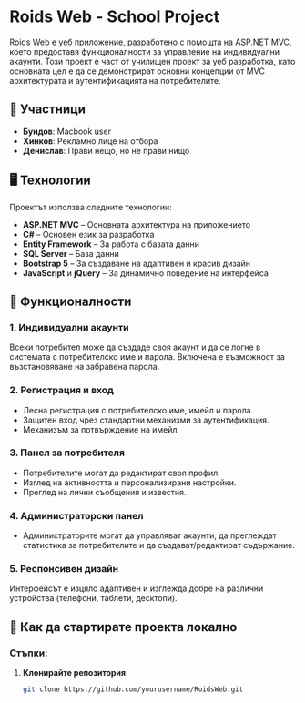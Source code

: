 # Roids Web - School Project

Roids Web е уеб приложение, разработено с помощта на ASP.NET MVC, което предоставя функционалности за управление на индивидуални акаунти. Този проект е част от училищен проект за уеб разработка, като основната цел е да се демонстрират основни концепции от MVC архитектурата и аутентификацията на потребителите.

## 📅 Участници
- **Бундов**: Macbook user
- **Хинков**: Рекламно лице на отбора
- **Денислав**: Прави нещо, но не прави нищо

## 🖥️ Технологии
Проектът използва следните технологии:

- **ASP.NET MVC** – Основната архитектура на приложението
- **C#** – Основен език за разработка
- **Entity Framework** – За работа с базата данни
- **SQL Server** – База данни
- **Bootstrap 5** – За създаване на адаптивен и красив дизайн
- **JavaScript** и **jQuery** – За динамично поведение на интерфейса

## 🚀 Функционалности

### 1. **Индивидуални акаунти**
   Всеки потребител може да създаде своя акаунт и да се логне в системата с потребителско име и парола. Включена е възможност за възстановяване на забравена парола.

### 2. **Регистрация и вход**
   - Лесна регистрация с потребителско име, имейл и парола.
   - Защитен вход чрез стандартни механизми за аутентификация.
   - Механизъм за потвърждение на имейл.

### 3. **Панел за потребителя**
   - Потребителите могат да редактират своя профил.
   - Изглед на активността и персонализирани настройки.
   - Преглед на лични съобщения и известия.

### 4. **Администраторски панел**
   - Администраторите могат да управляват акаунти, да преглеждат статистика за потребителите и да създават/редактират съдържание.
   
### 5. **Респонсивен дизайн**
   Интерфейсът е изцяло адаптивен и изглежда добре на различни устройства (телефони, таблети, десктопи).

## 🔧 Как да стартирате проекта локално

### Стъпки:
1. **Клонирайте репозитория**:
   ```bash
   git clone https://github.com/yourusername/RoidsWeb.git
